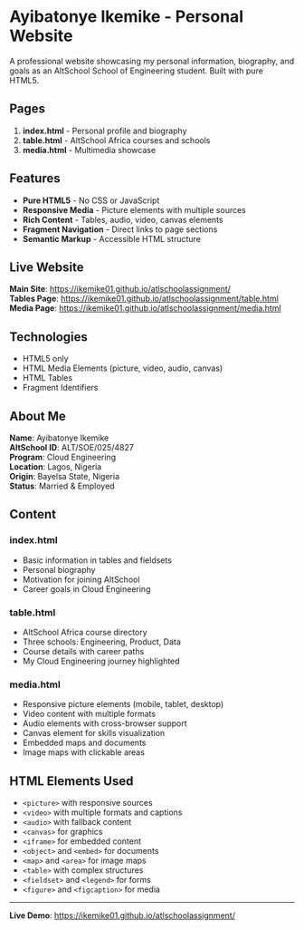 # Ayibatonye Ikemike - Personal Website

A professional website showcasing my personal information, biography, and goals as an AltSchool School of Engineering student. Built with pure HTML5.

## Pages

1. **index.html** - Personal profile and biography
2. **table.html** - AltSchool Africa courses and schools
3. **media.html** - Multimedia showcase

## Features

- **Pure HTML5** - No CSS or JavaScript
- **Responsive Media** - Picture elements with multiple sources
- **Rich Content** - Tables, audio, video, canvas elements
- **Fragment Navigation** - Direct links to page sections
- **Semantic Markup** - Accessible HTML structure

## Live Website

**Main Site**: https://ikemike01.github.io/atlschoolassignment/  
**Tables Page**: https://ikemike01.github.io/atlschoolassignment/table.html  
**Media Page**: https://ikemike01.github.io/atlschoolassignment/media.html

## Technologies

- HTML5 only
- HTML Media Elements (picture, video, audio, canvas)
- HTML Tables
- Fragment Identifiers

## About Me

**Name**: Ayibatonye Ikemike  
**AltSchool ID**: ALT/SOE/025/4827  
**Program**: Cloud Engineering                    
**Location**: Lagos, Nigeria  
**Origin**: Bayelsa State, Nigeria  
**Status**: Married & Employed

## Content

### index.html
- Basic information in tables and fieldsets
- Personal biography
- Motivation for joining AltSchool
- Career goals in Cloud Engineering

### table.html
- AltSchool Africa course directory
- Three schools: Engineering, Product, Data
- Course details with career paths
- My Cloud Engineering journey highlighted

### media.html
- Responsive picture elements (mobile, tablet, desktop)
- Video content with multiple formats
- Audio elements with cross-browser support
- Canvas element for skills visualization
- Embedded maps and documents
- Image maps with clickable areas

## HTML Elements Used

- `<picture>` with responsive sources
- `<video>` with multiple formats and captions
- `<audio>` with fallback content
- `<canvas>` for graphics
- `<iframe>` for embedded content
- `<object>` and `<embed>` for documents
- `<map>` and `<area>` for image maps
- `<table>` with complex structures
- `<fieldset>` and `<legend>` for forms
- `<figure>` and `<figcaption>` for media

---

**Live Demo**: https://ikemike01.github.io/atlschoolassignment/
